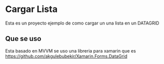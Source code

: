 # Cargar Lista

Esta es un proyecto ejemplo de como cargar un una lista en un DATAGRID

## Que se uso
Esta basado en MVVM se uso una libreria para xamarin que es 
https://github.com/akgulebubekir/Xamarin.Forms.DataGrid




